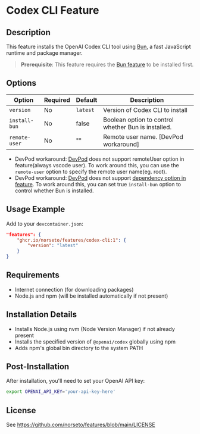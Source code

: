 # Codex CLI Feature

## Description

This feature installs the OpenAI Codex CLI tool using [Bun](https://bun.sh/), a fast JavaScript runtime and package manager.

> **Prerequisite**: This feature requires the [Bun feature](https://github.com/michidk/devcontainers-features/tree/main/src/bun) to be installed first.

## Options

| Option | Required | Default | Description |
|--------|----------|---------|-------------|
| `version` | No | `latest` | Version of Codex CLI to install |
| `install-bun` | No | false | Boolean option to control whether Bun is installed. |
| `remote-user` | No | "" | Remote user name. [DevPod workaround] |

* DevPod workaround: [DevPod](https://github.com/microsoft/devpod) does not support remoteUser option in feature(always vscode user). To work around this, you can use the `remote-user` option to specify the remote user name(eg. root).
* DevPod workaround: [DevPod](https://github.com/microsoft/devpod) does not support [dependency option in feature](https://github.com/loft-sh/devpod/issues/1073). To work around this, you can set true `install-bun` option to control whether Bun is installed.

## Usage Example

Add to your `devcontainer.json`:

```json
"features": {
    "ghcr.io/norseto/features/codex-cli:1": {
        "version": "latest"
    }
}
```

## Requirements

- Internet connection (for downloading packages)
- Node.js and npm (will be installed automatically if not present)

## Installation Details

- Installs Node.js using nvm (Node Version Manager) if not already present
- Installs the specified version of `@openai/codex` globally using npm
- Adds npm's global bin directory to the system PATH

## Post-Installation

After installation, you'll need to set your OpenAI API key:

```bash
export OPENAI_API_KEY='your-api-key-here'
```

## License

See https://github.com/norseto/features/blob/main/LICENSE
